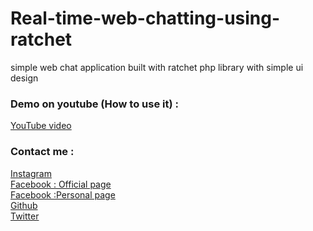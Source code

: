 # Real-time-web-chatting-using-ratchet
simple web chat application built with ratchet php library with simple ui design 

<h3>Demo on youtube (How to use it) :</h3>
<a href="https://www.youtube.com/watch?v=G4He3M6eN5w">YouTube video</a>

<h3>Contact me :</h3>
<a href="http://www.instagram.com/munafio">Instagram</a><br />
<a href="http://www.facebook.com/munafaqeelmahdi.official">Facebook : Official page</a><br />
<a href="http://www.facebook.com/munaf.aqeel.m">Facebook :Personal page</a><br />
<a href="http://www.github.com/munafaqeelmahdi">Github</a><br />
<a href="http://www.twitter.com/munaf_aqeel_m">Twitter</a><br />
